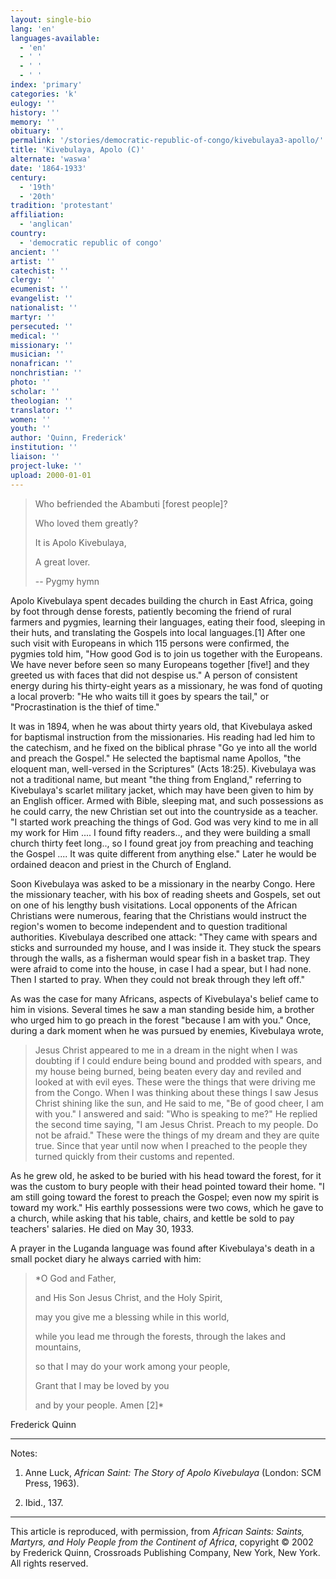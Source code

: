 ```yaml
---
layout: single-bio
lang: 'en'
languages-available:
  - 'en'
  - ' '
  - ' '
  - ' '
index: 'primary'
categories: 'k'
eulogy: ''
history: ''
memory: ''
obituary: ''
permalink: '/stories/democratic-republic-of-congo/kivebulaya3-apollo/'
title: 'Kivebulaya, Apolo (C)'
alternate: 'waswa'
date: '1864-1933'
century:
  - '19th'
  - '20th'
tradition: 'protestant'
affiliation:
  - 'anglican'
country:
  - 'democratic republic of congo'
ancient: ''
artist: ''
catechist: ''
clergy: ''
ecumenist: ''
evangelist: ''
nationalist: ''
martyr: ''
persecuted: ''
medical: ''
missionary: ''
musician: ''
nonafrican: ''
nonchristian: ''
photo: ''
scholar: ''
theologian: ''
translator: ''
women: ''
youth: ''
author: 'Quinn, Frederick'
institution: ''
liaison: ''
project-luke: ''
upload: 2000-01-01
---
```



> Who befriended the Abambuti [forest people]?
> 
> Who loved them greatly?
> 
> It is Apolo Kivebulaya,
> 
> A great lover.
> 
> -- Pygmy hymn

Apolo Kivebulaya spent decades building the church in East Africa, going by foot through dense forests, patiently becoming the friend of rural farmers and pygmies, learning their languages, eating their food, sleeping in their huts, and translating the Gospels into local languages.[1] After one such visit with Europeans in which 115 persons were confirmed, the pygmies told him, "How good God is to join us together with the Europeans. We have never before seen so many Europeans together [five!] and they greeted us with faces that did not despise us." A person of consistent energy during his thirty-eight years as a missionary, he was fond of quoting a local proverb: "He who waits till it goes by spears the tail," or "Procrastination is the thief of time."

It was in 1894, when he was about thirty years old, that Kivebulaya asked for baptismal instruction from the missionaries. His reading had led him to the catechism, and he fixed on the biblical phrase "Go ye into all the world and preach the Gospel." He selected the baptismal name Apollos, "the eloquent man, well-versed in the Scriptures" (Acts 18:25). Kivebulaya was not a traditional name, but meant "the thing from England," referring to Kivebulaya's scarlet military jacket, which may have been given to him by an English officer. Armed with Bible, sleeping mat, and such possessions as he could carry, the new Christian set out into the countryside as a teacher. "I started work preaching the things of God. God was very kind to me in all my work for Him .... I found fifty readers.., and they were building a small church thirty feet long.., so I found great joy from preaching and teaching the Gospel .... It was quite different from anything else." Later he would be ordained deacon and priest in the Church of England.

Soon Kivebulaya was asked to be a missionary in the nearby Congo. Here the missionary teacher, with his box of reading sheets and Gospels, set out on one of his lengthy bush visitations. Local opponents of the African Christians were numerous, fearing that the Christians would instruct the region's women to become independent and to question traditional authorities. Kivebulaya described one attack: "They came with spears and sticks and surrounded my house, and I was inside it. They stuck the spears through the walls, as a fisherman would spear fish in a basket trap. They were afraid to come into the house, in case I had a spear, but I had none. Then I started to pray. When they could not break through they left off."

As was the case for many Africans, aspects of Kivebulaya's belief came to him in visions. Several times he saw a man standing beside him, a brother who urged him to go preach in the forest "because I am with you." Once, during a dark moment when he was pursued by enemies, Kivebulaya wrote,

> Jesus Christ appeared to me in a dream in the night when I was doubting if I could endure being bound and prodded with spears, and my house being burned, being beaten every day and reviled and looked at with evil eyes. These were the things that were driving me from the Congo. When I was thinking about these things I saw Jesus Christ shining like the sun, and He said to me, "Be of good cheer, I am with you." I answered and said: "Who is speaking to me?" He replied the second time saying, "I am Jesus Christ. Preach to my people. Do not be afraid." These were the things of my dream and they are quite true. Since that year until now when I preached to the people they turned quickly from their customs and repented.
> 

As he grew old, he asked to be buried with his head toward the forest, for it was the custom to bury people with their head pointed toward their home. "I am still going toward the forest to preach the Gospel; even now my spirit is toward my work." His earthly possessions were two cows, which he gave to a church, while asking that his table, chairs, and kettle be sold to pay teachers' salaries. He died on May 30, 1933.

A prayer in the Luganda language was found after Kivebulaya's death in a small pocket diary he always carried with him:

> *O God and Father,
> 
> and His Son Jesus Christ,
> and the Holy Spirit,
> 
> may you give me a blessing while in this world,
> 
> while you lead me through the forests,
> through the lakes and mountains,
> 
> so that I may do your work among your people,
> 
> Grant that I may be loved by you
> 
> and by your people. Amen [2]*

Frederick Quinn

---

Notes:

1. Anne Luck, *African Saint: The Story of Apolo Kivebulaya* (London: SCM Press, 1963).

2. Ibid., 137.

---

This article is reproduced, with permission, from *African Saints: Saints, Martyrs, and Holy People from the Continent of Africa*, copyright &copy; 2002 by Frederick Quinn, Crossroads Publishing Company, New York, New York.  All rights reserved.